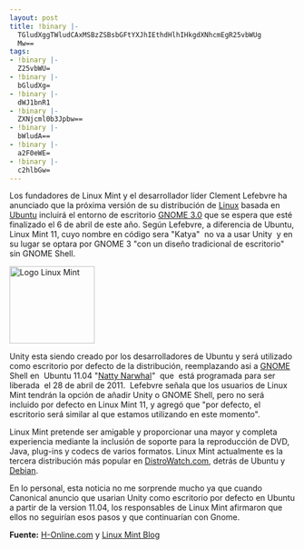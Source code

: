 ```yaml
---
layout: post
title: !binary |-
  TGludXggTWludCAxMSBzZSBsbGFtYXJhIEthdHlhIHkgdXNhcmEgR25vbWUg
  Mw==
tags:
- !binary |-
  Z25vbWU=
- !binary |-
  bGludXg=
- !binary |-
  dWJ1bnR1
- !binary |-
  ZXNjcml0b3Jpbw==
- !binary |-
  bWludA==
- !binary |-
  a2F0eWE=
- !binary |-
  c2hlbGw=
---
```

Los fundadores de Linux Mint y el desarrollador líder Clement  Lefebvre ha anunciado que la próxima versión de su distribución de <a title="Linux" href="http://blog.jam.net.ve/tag/linux/" target="_blank">Linux</a> basada en <a title="Ubuntu" href="http://blog.jam.net.ve/tag/ubuntu/" target="_blank">Ubuntu</a> incluirá el entorno de escritorio <a href="http://gnome3.org/" target="_blank">GNOME 3.0</a> que se espera que esté finalizado el 6 de abril de este año. Según  Lefebvre, a diferencia de Ubuntu, Linux Mint 11, cuyo nombre en código  sera "Katya"  no va a usar Unity  y en su lugar se optara por GNOME 3  "con un diseño tradicional de escritorio"  sin GNOME Shell.

<a href="http://blog.jam.net.ve/imagenes/uploads/2011/03/LinuxMintLogo.png"><img class="aligncenter" title="LinuxMintLogo" src="http://blog.jam.net.ve/imagenes/uploads/2011/03/LinuxMintLogo.png" alt="Logo Linux Mint" width="150" height="136" /></a>

Unity esta siendo creado por los desarrolladores de Ubuntu y será  utilizado como escritorio por defecto de la distribución, reemplazando  asi a <a title="Gnome" href="http://blog.jam.net.ve/category/gnome/" target="_blank">GNOME</a> Shell en  Ubuntu 11.04 "<a title="Ubuntu 11.04 se llamara natty narwhal" href="http://blog.jam.net.ve/2010/08/17/ubuntu-11-04-se-llamara-natty-narwhal/" target="_blank">Natty Narwhal</a>"   que  está programada para ser liberada  el 28 de abril de 2011.   Lefebvre señala que los usuarios de Linux Mint tendrán la opción de  añadir Unity o GNOME Shell, pero no será incluido por defecto en Linux  Mint 11, y agregó que "por defecto, el escritorio será similar al que  estamos utilizando en este momento".

Linux Mint pretende ser amigable y proporcionar una mayor y completa  experiencia mediante la inclusión de soporte para la reproducción de  DVD, Java, plug-ins y codecs de varios formatos. Linux Mint actualmente  es la tercera distribución más popular en <a title="Distro Watch" href="http://distrowatch.com/" target="_blank">DistroWatch.com</a>, detrás de Ubuntu y <a title="Debian" href="http://blog.jam.net.ve/tag/debian/" target="_blank">Debian</a>.

En lo personal, esta noticia no me sorprende mucho ya que cuando  Canonical anuncio que usarian Unity como escritorio por defecto en  Ubuntu a partir de la version 11.04, los responsables de Linux Mint  afirmaron que ellos no seguirían esos pasos y que continuarían con  Gnome.

<strong>Fuente:</strong> <a title="H-Online" href="http://www.h-online.com/open/news/item/Linux-Mint-11-Katya-to-use-GNOME-3-1200717.html" target="_blank">H-Online.com</a> y <a title="Linux Mint Blog" href="http://blog.linuxmint.com/?p=1665" target="_blank">Linux Mint Blog</a>
